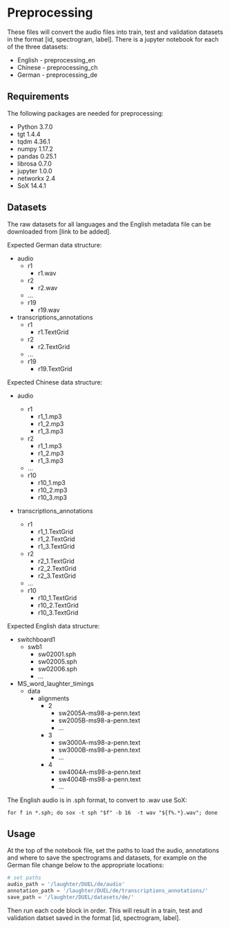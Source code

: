 # Preprocessing
These files will convert the audio files into train, test and validation datasets in the format [id, spectrogram, label]. There is a jupyter notebook for each of the three datasets:
* English - preprocessing_en
* Chinese - preprocessing_ch
* German - preprocessing_de

## Requirements
The following packages are needed for preprocessing:
* Python 3.7.0
* tgt 1.4.4
* tqdm 4.36.1
* numpy 1.17.2
* pandas 0.25.1
* librosa 0.7.0
* jupyter 1.0.0
* networkx 2.4
* SoX 14.4.1

## Datasets
The raw datasets for all languages and the English metadata file can be downloaded from [link to be added].

Expected German data structure:

* audio
  * r1
    * r1.wav
  * r2
    * r2.wav
  * ...
  * r19
    * r19.wav
* transcriptions_annotations
  * r1
    * r1.TextGrid
  * r2
    * r2.TextGrid
  * ...
  * r19
    * r19.TextGrid

Expected Chinese data structure:

* audio
  * r1
    * r1_1.mp3
    * r1_2.mp3
    * r1_3.mp3
  * r2
    * r1_1.mp3
    * r1_2.mp3
    * r1_3.mp3
  * ...
  * r10
    * r10_1.mp3
    * r10_2.mp3
    * r10_3.mp3

* transcriptions_annotations
  * r1
    * r1_1.TextGrid
    * r1_2.TextGrid
    * r1_3.TextGrid
  * r2
    * r2_1.TextGrid
    * r2_2.TextGrid
    * r2_3.TextGrid
  * ...
  * r10
    * r10_1.TextGrid
    * r10_2.TextGrid
    * r10_3.TextGrid

Expected English data structure:

* switchboard1
  * swb1
    * sw02001.sph
    * sw02005.sph
    * sw02006.sph
    * …
* MS_word_laughter_timings
  * data
    * alignments
      * 2
        * sw2005A-ms98-a-penn.text
        * sw2005B-ms98-a-penn.text
        * ...
      * 3
        * sw3000A-ms98-a-penn.text
        * sw3000B-ms98-a-penn.text
        * ...
      * 4
        * sw4004A-ms98-a-penn.text
        * sw4004B-ms98-a-penn.text
        * ...

The English audio is in .sph format, to convert to .wav use SoX:

```shell
for f in *.sph; do sox -t sph "$f" -b 16  -t wav "${f%.*}.wav"; done
```
## Usage
At the top of the notebook file, set the paths to load the audio, annotations and where to save the spectrograms and datasets, for example on the German file change below to the appropriate locations:

```python
# set paths
audio_path = '/laughter/DUEL/de/audio'
annotation_path = '/laughter/DUEL/de/transcriptions_annotations/'
save_path = '/laughter/DUEL/datasets/de/'
```
Then run each code block in order. This will result in a train, test and validation datset saved in the format [id, spectrogram, label].
